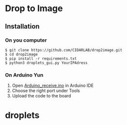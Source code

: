 # Drop to Image

## Installation
### On you computer
````
$ git clone https://github.com/CIDARLAB/drop2image.git
$ cd drop2image
$ pip install -r requirements.txt
$ python3 droplets_gui.py YourIPAdress
````

### On Arduino Yun
1. Open [Arduino_receive.ino](/Arduino_receive/Arduino_receive.ino) in Arduino IDE
2. Choose the right port under Tools
3. Upload the code to the board

# droplets
